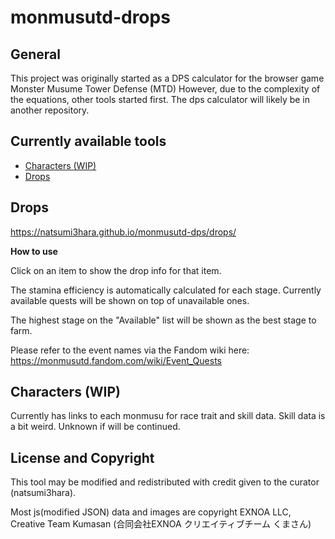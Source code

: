 # monmusutd-drops
## General
This project was originally started as a DPS calculator for the browser game Monster Musume Tower Defense (MTD)
However, due to the complexity of the equations, other tools started first.
The dps calculator will likely be in another repository.

## Currently available tools
* [Characters (WIP)](#characters)
* [Drops](#drops)

## Drops
https://natsumi3hara.github.io/monmusutd-dps/drops/

**How to use**

Click on an item to show the drop info for that item.

The stamina efficiency is automatically calculated for each stage. Currently available quests will be shown on top of unavailable ones.

The highest stage on the "Available" list will be shown as the best stage to farm.

Please refer to the event names via the Fandom wiki here: https://monmusutd.fandom.com/wiki/Event_Quests

## Characters (WIP)
Currently has links to each monmusu for race trait and skill data. Skill data is a bit weird. Unknown if will be continued.

## License and Copyright
This tool may be modified and redistributed with credit given to the curator (natsumi3hara).

Most js(modified JSON) data and images are copyright EXNOA LLC, Creative Team Kumasan (合同会社EXNOA クリエイティブチーム くまさん)
